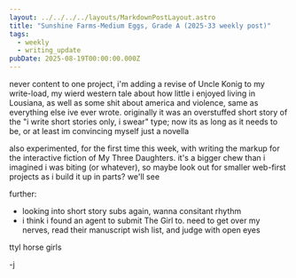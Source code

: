 ```yaml
---
layout: ../../../../layouts/MarkdownPostLayout.astro
title: "Sunshine Farms-Medium Eggs, Grade A (2025-33 weekly post)"
tags:
  - weekly
  - writing_update
pubDate: 2025-08-19T00:00:00.000Z
---
```


never content to one project, i'm adding a revise of Uncle Konig to my write-load, my wierd western tale about how little i enjoyed living in Lousiana, as well as some shit about america and violence, same as everything else ive ever wrote. originally it was an overstuffed short story of the "i write short stories only, i swear" type; now its as long as it needs to be, or at least im convincing myself just a novella

also experimented, for the first time this week, with writing the markup for the interactive fiction of My Three Daughters. it's a bigger chew than i imagined i was biting (or whatever), so maybe look out for smaller web-first projects as i build it up in parts? we'll see

further:
- looking into short story subs again, wanna consitant rhythm
- i think i found an agent to submit The Girl to. need to get over my nerves, read their manuscript wish list, and judge with open eyes

ttyl horse girls

-j
